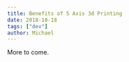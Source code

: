 ```yaml
---
title: Benefits of 5 Axis 3d Printing
date: 2018-10-18
tags: ["dev"]
author: Michael
---
```

More to come.
